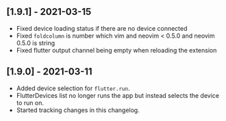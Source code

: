 ## [1.9.1] - 2021-03-15

- Fixed device loading status if there are no device connected
- Fixed `foldcolumn` is number which vim and neovim < 0.5.0 and neovim 0.5.0 is string
- Fixed flutter output channel being empty when reloading the extension

## [1.9.0] - 2021-03-11

- Added device selection for `flutter.run`.
- FlutterDevices list no longer runs the app but instead selects the device to run on.
- Started tracking changes in this changelog.
